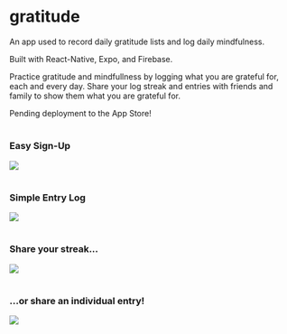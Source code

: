 # gratitude
An app used to record daily gratitude lists and log daily mindfulness.

Built with React-Native, Expo, and Firebase.

Practice gratitude and mindfullness by logging what you are grateful for, each and every day. Share your log streak and entries with friends and family to show them what you are grateful for.

Pending deployment to the App Store!

#

### Easy Sign-Up

<img src="https://media.giphy.com/media/8BFgIveWAkhqkXKPZ5/giphy.gif"/>

#

### Simple Entry Log

<img src="https://media.giphy.com/media/8pmAx7sNZYB7Vbo7IR/giphy.gif"/>

#

### Share your streak...

<img src="https://media.giphy.com/media/FAgNeZJG90fLhAjvws/giphy.gif"/>

#

### ...or share an individual entry!

<img src="https://media.giphy.com/media/u5lzzwGlLG8hV6IDJ4/giphy.gif"/>

